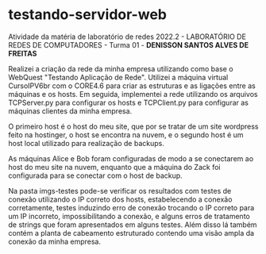 # testando-servidor-web
Atividade da matéria de laboratório de redes 2022.2 - LABORATÓRIO DE REDES DE COMPUTADORES - Turma 01 - **DENISSON SANTOS ALVES DE FREITAS**

Realizei a criação da rede da minha empresa utilizando como base o WebQuest "Testando Aplicação de Rede". Utilizei a máquina virtual CursoIPV6br com o CORE4.6 para criar as estruturas e as ligações entre as máquinas e os hosts. Em seguida, implementei a rede utilizando os arquivos TCPServer.py para configurar os hosts e TCPClient.py para configurar as máquinas clientes da minha empresa.

O primeiro host é o host do meu site, que por se tratar de um site wordpress feito na hostinger, o host se encontra na nuvem, e o segundo host é um host local utilizado para realização de backups.

As máquinas Alice e Bob foram configuradas de modo a se conectarem ao host do meu site na nuvem, enquanto que a máquina do Zack foi configurada para se conectar com o host de backup.

Na pasta imgs-testes pode-se verificar os resultados com testes de conexão utilizando o IP correto dos hosts, estabelecendo a conexão corretamente, testes induzindo erro de conexão trocando o IP correto para um IP incorreto, impossibilitando a conexão, e alguns erros de tratamento de strings que foram apresentados em alguns testes. Além disso lá também contém a planta de cabeamento estruturado contendo uma visão ampla da conexão da minha empresa.